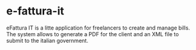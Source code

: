# e-fattura-it
eFattura IT is a litte application for freelancers to create and manage bills. The system allows to generate a PDF for the client and an XML file to submit to the italian government.
